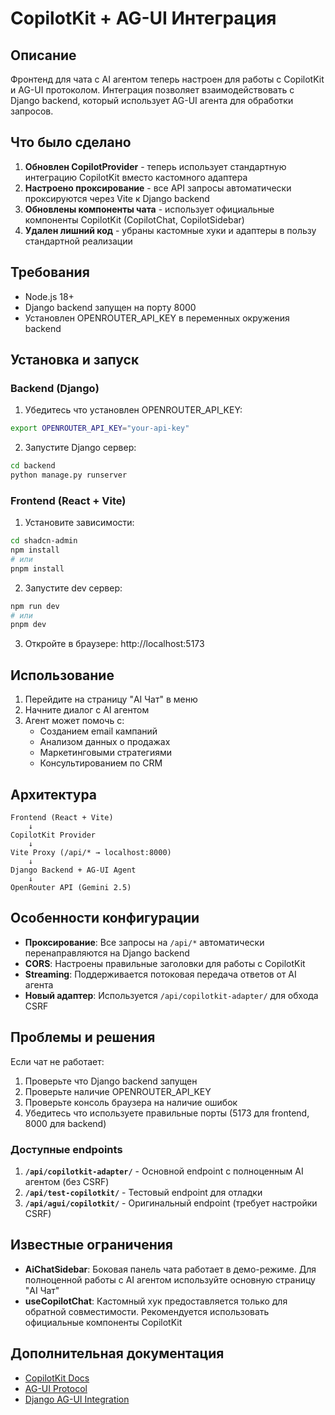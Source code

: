 # CopilotKit + AG-UI Интеграция

## Описание

Фронтенд для чата с AI агентом теперь настроен для работы с CopilotKit и AG-UI протоколом. Интеграция позволяет взаимодействовать с Django backend, который использует AG-UI агента для обработки запросов.

## Что было сделано

1. **Обновлен CopilotProvider** - теперь использует стандартную интеграцию CopilotKit вместо кастомного адаптера
2. **Настроено проксирование** - все API запросы автоматически проксируются через Vite к Django backend
3. **Обновлены компоненты чата** - использует официальные компоненты CopilotKit (CopilotChat, CopilotSidebar)
4. **Удален лишний код** - убраны кастомные хуки и адаптеры в пользу стандартной реализации

## Требования

- Node.js 18+
- Django backend запущен на порту 8000
- Установлен OPENROUTER_API_KEY в переменных окружения backend

## Установка и запуск

### Backend (Django)

1. Убедитесь что установлен OPENROUTER_API_KEY:
```bash
export OPENROUTER_API_KEY="your-api-key"
```

2. Запустите Django сервер:
```bash
cd backend
python manage.py runserver
```

### Frontend (React + Vite)

1. Установите зависимости:
```bash
cd shadcn-admin
npm install
# или
pnpm install
```

2. Запустите dev сервер:
```bash
npm run dev
# или
pnpm dev
```

3. Откройте в браузере: http://localhost:5173

## Использование

1. Перейдите на страницу "AI Чат" в меню
2. Начните диалог с AI агентом
3. Агент может помочь с:
   - Созданием email кампаний
   - Анализом данных о продажах
   - Маркетинговыми стратегиями
   - Консультированием по CRM

## Архитектура

```
Frontend (React + Vite)
    ↓
CopilotKit Provider
    ↓
Vite Proxy (/api/* → localhost:8000)
    ↓
Django Backend + AG-UI Agent
    ↓
OpenRouter API (Gemini 2.5)
```

## Особенности конфигурации

- **Проксирование**: Все запросы на `/api/*` автоматически перенаправляются на Django backend
- **CORS**: Настроены правильные заголовки для работы с CopilotKit
- **Streaming**: Поддерживается потоковая передача ответов от AI агента
- **Новый адаптер**: Используется `/api/copilotkit-adapter/` для обхода CSRF

## Проблемы и решения

Если чат не работает:

1. Проверьте что Django backend запущен
2. Проверьте наличие OPENROUTER_API_KEY
3. Проверьте консоль браузера на наличие ошибок
4. Убедитесь что используете правильные порты (5173 для frontend, 8000 для backend)

### Доступные endpoints

1. **`/api/copilotkit-adapter/`** - Основной endpoint с полноценным AI агентом (без CSRF)
2. **`/api/test-copilotkit/`** - Тестовый endpoint для отладки
3. **`/api/agui/copilotkit/`** - Оригинальный endpoint (требует настройки CSRF)

## Известные ограничения

- **AiChatSidebar**: Боковая панель чата работает в демо-режиме. Для полноценной работы с AI агентом используйте основную страницу "AI Чат"
- **useCopilotChat**: Кастомный хук предоставляется только для обратной совместимости. Рекомендуется использовать официальные компоненты CopilotKit

## Дополнительная документация

- [CopilotKit Docs](https://docs.copilotkit.ai)
- [AG-UI Protocol](https://docs.ag-ui.com)
- [Django AG-UI Integration](https://github.com/ag-ui-protocol/ag-ui)